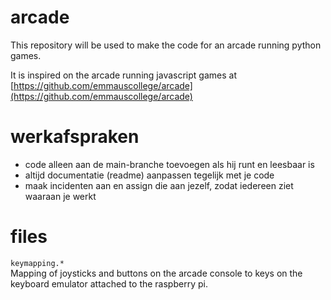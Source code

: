 # arcade

This repository will be used to make the code for an arcade running python games.

It is inspired on the arcade running javascript games at [https://github.com/emmauscollege/arcade](https://github.com/emmauscollege/arcade)

# werkafspraken
- code alleen aan de main-branche toevoegen als hij runt en leesbaar is
- altijd documentatie (readme) aanpassen tegelijk met je code
- maak incidenten aan en assign die aan jezelf, zodat iedereen ziet waaraan je werkt

# files
`keymapping.*`<br>
Mapping of joysticks and buttons on the arcade console to keys on the keyboard emulator attached to the raspberry pi.

